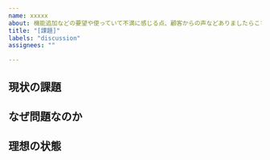 ```yaml
---
name: xxxxx
about: 機能追加などの要望や使っていて不満に感じる点、顧客からの声などありましたらこちらからお願い致します。
title: "[課題]"
labels: "discussion"
assignees: ""

---
```


## 現状の課題


## なぜ問題なのか


## 理想の状態
